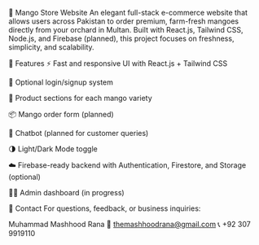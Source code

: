 🥭 Mango Store Website
An elegant full-stack e-commerce website that allows users across Pakistan to order premium, farm-fresh mangoes directly from your orchard in Multan. Built with React.js, Tailwind CSS, Node.js, and Firebase (planned), this project focuses on freshness, simplicity, and scalability.

🚀 Features
⚡ Fast and responsive UI with React.js + Tailwind CSS

🔐 Optional login/signup system

🛒 Product sections for each mango variety

📦 Mango order form (planned)

💬 Chatbot (planned for customer queries)

🌗 Light/Dark Mode toggle

☁️ Firebase-ready backend with Authentication, Firestore, and Storage (optional)

🧑‍💻 Admin dashboard (in progress)

📧 Contact
For questions, feedback, or business inquiries:

Muhammad Mashhood Rana
📧 themashhoodrana@gmail.com
📞 +92 307 9919110